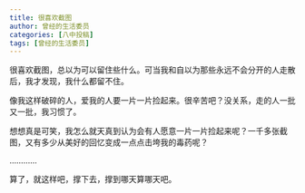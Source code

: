 ```yaml
---
title: 很喜欢截图
author: 曾经的生活委员
categories: [八中投稿]
tags: [曾经的生活委员]
---
```


很喜欢截图，总以为可以留住些什么。可当我和自以为那些永远不会分开的人走散后，我才发现，我什么都留不住。

​像我这样破碎的人，爱我的人要一片一片捡起来。很辛苦吧？没关系，走的人一批又一批，我习惯了。

​想想真是可笑，我怎么就天真到认为会有人愿意一片一片捡起来呢？一千多张截图，又有多少从美好的回忆变成一点点击垮我的毒药呢？

  ​…………
  
​算了，就这样吧，撑下去，撑到哪天算哪天吧。